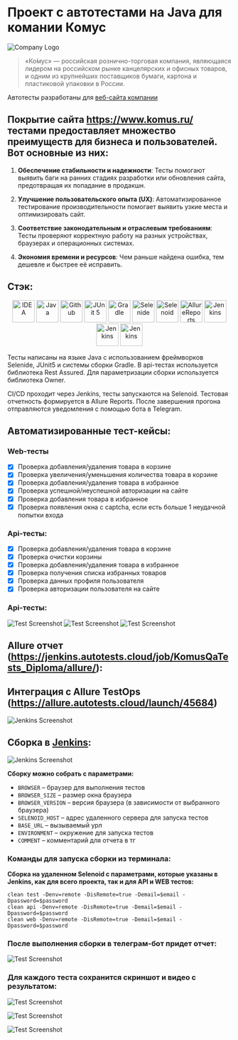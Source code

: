 # Проект с автотестами на Java для комании Комус

![Company Logo](logos/Komus.png)

> «Ко́мус» — российская рознично-торговая компания, являющаяся лидером на российском рынке канцелярских и офисных
> товаров, и одним из крупнейших поставщиков бумаги, картона и пластиковой упаковки в России.

Автотесты разработаны для [веб-сайта компании](https://www.komus.ru/)

## Покрытие сайта https://www.komus.ru/ тестами предоставляет множество преимуществ для бизнеса и пользователей. Вот основные из них:

1. **Обеспечение стабильности и надежности**: Тесты помогают выявить баги на ранних стадиях разработки или обновления
   сайта, предотвращая их попадание в продакшн.

2. **Улучшение пользовательского опыта (UX)**: Автоматизированное тестирование производительности помогает выявить узкие
   места и оптимизировать сайт.

3. **Соответствие законодательным и отраслевым требованиям**: Тесты проверяют корректную работу на разных устройствах,
   браузерах и операционных системах.

4. **Экономия времени и ресурсов**: Чем раньше найдена ошибка, тем дешевле и быстрее её исправить.

## Стэк:

<p align="center">  
<a href="https://www.jetbrains.com/idea/"><img src="logos/IntelliJIDEAIcon.svg" width="50" height="50"  alt="IDEA"/></a>  
<a href="https://www.java.com/"><img src="logos/javaLogo.png" width="50" height="50"  alt="Java"/></a>  
<a href="https://github.com/"><img src="logos/githubLogo.png" width="50" height="50"  alt="Github"/></a>  
<a href="https://junit.org/junit5/"><img src="logos/junit5Logo.png" width="50" height="50"  alt="JUnit 5"/></a>  
<a href="https://gradle.org/"><img src="logos/Gradle.svg" width="50" height="50"  alt="Gradle"/></a>  
<a href="https://selenide.org/"><img src="logos/selenideLogo.png" width="50" height="50"  alt="Selenide"/></a>  
<a href="https://aerokube.com/selenoid/"><img src="logos/selenoidLogo.png" width="50" height="50"  alt="Selenoid"/></a>
<a href="https://allurereport.org/"><img src="logos/allurerepLogo.png" width="50" height="50"  alt="AllureReports"/></a>
<a href="https://www.jenkins.io/"><img src="logos/jenkins.svg" width="50" height="50"  alt="Jenkins"/></a>  
<a href="https://rest-assured.io/"><img src="logos/RestAssured.png" width="50" height="50"  alt="Jenkins"/></a>  
<a href="https://qameta.io/"><img src="logos/AllureTestOps.svg" width="50" height="50"  alt="Jenkins"/></a>  
</p>

Тесты написаны на языке Java с использованием фреймворков Selenide, JUnit5 и системы сборки Gradle. В api-тестах
используется библиотека Rest Assured. Для параметризации сборки используется библиотека Owner.

CI/CD проходит через Jenkins, тесты запускаются на Selenoid. Тестовая отчетность формируется в Allure Reports. После
завершения прогона отправляются уведомления с помощью бота в Telegram.

## Автоматизированные тест-кейсы:

### Web-тесты

- [x] Проверка добавления/удаления товара в корзине
- [x] Проверка увеличения/уменьшения количества товара в корзине
- [x] Проверка добавления/удаления товара в избранное
- [x] Проверка успешной/неуспешной авторизации на сайте
- [x] Проверка добавления товара в избранное
- [x] Проверка появления окна с captcha, если есть больше 1 неудачной попытки входа

### Api-тесты:

- [x] Проверка добавления/удаления товара в корзине
- [x] Проверка очистки корзины
- [x] Проверка добавления/удаления товара в избранное
- [x] Проверка получения списка избранных товаров
- [x] Проверка данных профиля пользователя
- [x] Проверка авторизации пользователя на сайте

### Api-тесты:

![Test Screenshot](images/UItests.png)
![Test Screenshot](images/Response.png)
![Test Screenshot](images/Request.png)

## Allure отчет (https://jenkins.autotests.cloud/job/KomusQaTests_Diploma/allure/):

## Интеграция с Allure TestOps (https://allure.autotests.cloud/launch/45684)

![Jenkins Screenshot](images/Allure.png)

## Cборка в [Jenkins](https://jenkins.autotests.cloud/job/KomusQaTests_Diploma/):

![Jenkins Screenshot](images/Jenkins.png)

**Сборку можно собрать с параметрами:**

* <code>BROWSER</code> – браузер для выполнения тестов
* <code>BROWSER_SIZE</code> – размер окна браузера
* <code>BROWSER_VERSION</code> – версия браузера (в зависимости от выбранного браузера)
* <code>SELENOID_HOST</code> – адрес удаленного сервера для запуска тестов
* <code>BASE_URL</code> – вызываемый урл
* <code>ENVIRONMENT</code> – окружение для запуска тестов
* <code>COMMENT</code> – комментарий для отчета в тг

### Команды для запуска сборки из терминала:

**Сборка на удаленном Selenoid с параметрами, которые указаны в Jenkins, как для всего проекта, так и для API и WEB
тестов:**

```
clean test -Denv=remote -DisRemote=true -Demail=$email -Dpassword=$password
clean api -Denv=remote -DisRemote=true -Demail=$email -Dpassword=$password
clean web -Denv=remote -DisRemote=true -Demail=$email -Dpassword=$password

```

### После выполнения сборки в телеграм-бот придет отчет:

![Test Screenshot](images/telegram.png)

### Для каждого теста сохранится скриншот и видео с результатом:

![Test Screenshot](images/Capcha.png)

![Test Screenshot](images/ProductUI.png)

![Test Screenshot](images/Video.gif)



